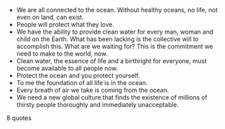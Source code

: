  - We are all connected to the ocean. Without healthy oceans, no life, not even on land, can exist.
 - People will protect what they love.
 - We have the ability to provide clean water for every man, woman and child on the Earth. What has been lacking is the collective will to accomplish this. What are we waiting for? This is the commitment we need to make to the world, now.
 - Clean water, the essence of life and a birthright for everyone, must become available to all people now.
 - Protect the ocean and you protect yourself.
 - To me the foundation of all life is in the ocean.
 - Every breath of air we take is coming from the ocean.
 - We need a new global culture that finds the existence of millions of thirsty people thoroughly and immediately unacceptable.

8 quotes